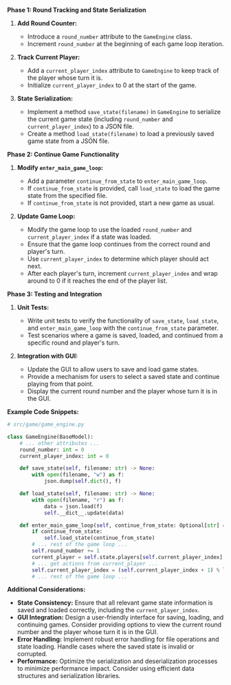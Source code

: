 **Phase 1: Round Tracking and State Serialization**

1. **Add Round Counter:**
   - Introduce a `round_number` attribute to the `GameEngine` class.
   - Increment `round_number` at the beginning of each game loop iteration.

2. **Track Current Player:**
   - Add a `current_player_index` attribute to `GameEngine` to keep track of the player whose turn it is.
   - Initialize `current_player_index` to 0 at the start of the game.

3. **State Serialization:**
   - Implement a method `save_state(filename)` in `GameEngine` to serialize the current game state (including `round_number` and `current_player_index`) to a JSON file.
   - Create a method `load_state(filename)` to load a previously saved game state from a JSON file.

**Phase 2: Continue Game Functionality**

1. **Modify `enter_main_game_loop`:**
   - Add a parameter `continue_from_state` to `enter_main_game_loop`.
   - If `continue_from_state` is provided, call `load_state` to load the game state from the specified file.
   - If `continue_from_state` is not provided, start a new game as usual.

2. **Update Game Loop:**
   - Modify the game loop to use the loaded `round_number` and `current_player_index` if a state was loaded.
   - Ensure that the game loop continues from the correct round and player's turn.
   - Use `current_player_index` to determine which player should act next.
   - After each player's turn, increment `current_player_index` and wrap around to 0 if it reaches the end of the player list.

**Phase 3: Testing and Integration**

1. **Unit Tests:**
   - Write unit tests to verify the functionality of `save_state`, `load_state`, and `enter_main_game_loop` with the `continue_from_state` parameter.
   - Test scenarios where a game is saved, loaded, and continued from a specific round and player's turn.

2. **Integration with GUI:**
   - Update the GUI to allow users to save and load game states.
   - Provide a mechanism for users to select a saved state and continue playing from that point.
   - Display the current round number and the player whose turn it is in the GUI.

**Example Code Snippets:**

```python
# src/game/game_engine.py

class GameEngine(BaseModel):
    # ... other attributes ...
    round_number: int = 0
    current_player_index: int = 0

    def save_state(self, filename: str) -> None:
        with open(filename, "w") as f:
            json.dump(self.dict(), f)

    def load_state(self, filename: str) -> None:
        with open(filename, "r") as f:
            data = json.load(f)
            self.__dict__.update(data)

    def enter_main_game_loop(self, continue_from_state: Optional[str] = None) -> None:
        if continue_from_state:
            self.load_state(continue_from_state)
        # ... rest of the game loop ...
        self.round_number += 1
        current_player = self.state.players[self.current_player_index]
        # ... get actions from current_player ...
        self.current_player_index = (self.current_player_index + 1) % len(self.state.players)
        # ... rest of the game loop ...
```

**Additional Considerations:**

- **State Consistency:** Ensure that all relevant game state information is saved and loaded correctly, including the `current_player_index`.
- **GUI Integration:** Design a user-friendly interface for saving, loading, and continuing games. Consider providing options to view the current round number and the player whose turn it is in the GUI.
- **Error Handling:** Implement robust error handling for file operations and state loading. Handle cases where the saved state is invalid or corrupted.
- **Performance:** Optimize the serialization and deserialization processes to minimize performance impact. Consider using efficient data structures and serialization libraries.

